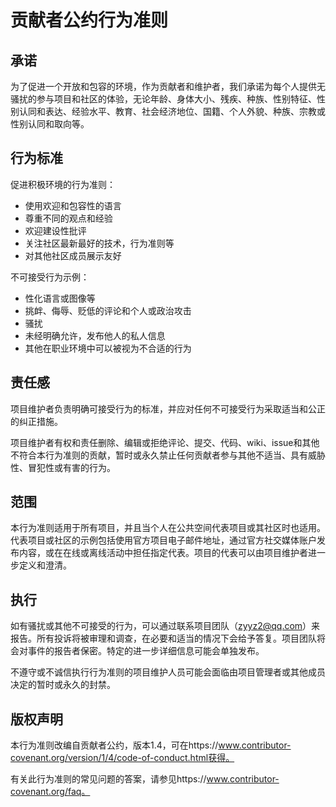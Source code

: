 # 贡献者公约行为准则

## 承诺

为了促进一个开放和包容的环境，作为贡献者和维护者，我们承诺为每个人提供无骚扰的参与项目和社区的体验，无论年龄、身体大小、残疾、种族、性别特征、性别认同和表达、经验水平、教育、社会经济地位、国籍、个人外貌、种族、宗教或性别认同和取向等。

## 行为标准

促进积极环境的行为准则：

- 使用欢迎和包容性的语言
- 尊重不同的观点和经验
- 欢迎建设性批评
- 关注社区最新最好的技术，行为准则等
- 对其他社区成员展示友好

不可接受行为示例：

- 性化语言或图像等
- 挑衅、侮辱、贬低的评论和个人或政治攻击
- 骚扰
- 未经明确允许，发布他人的私人信息
- 其他在职业环境中可以被视为不合适的行为

## 责任感

项目维护者负责明确可接受行为的标准，并应对任何不可接受行为采取适当和公正的纠正措施。

项目维护者有权和责任删除、编辑或拒绝评论、提交、代码、wiki、issue和其他不符合本行为准则的贡献，暂时或永久禁止任何贡献者参与其他不适当、具有威胁性、冒犯性或有害的行为。

## 范围

本行为准则适用于所有项目，并且当个人在公共空间代表项目或其社区时也适用。代表项目或社区的示例包括使用官方项目电子邮件地址，通过官方社交媒体账户发布内容，或在在线或离线活动中担任指定代表。项目的代表可以由项目维护者进一步定义和澄清。

## 执行

如有骚扰或其他不可接受的行为，可以通过联系项目团队（zyyz2@qq.com）来报告。所有投诉将被审理和调查，在必要和适当的情况下会给予答复。项目团队将会对事件的报告者保密。特定的进一步详细信息可能会单独发布。

不遵守或不诚信执行行为准则的项目维护人员可能会面临由项目管理者或其他成员决定的暂时或永久的封禁。

## 版权声明

本行为准则改编自贡献者公约，版本1.4，可在https://www.contributor-covenant.org/version/1/4/code-of-conduct.html获得。

有关此行为准则的常见问题的答案，请参见https://www.contributor-covenant.org/faq。